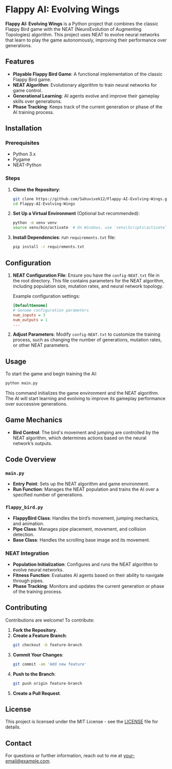# Flappy AI: Evolving Wings

**Flappy AI: Evolving Wings** is a Python project that combines the classic Flappy Bird game with the NEAT (NeuroEvolution of Augmenting Topologies) algorithm. This project uses NEAT to evolve neural networks that learn to play the game autonomously, improving their performance over generations.

## Features

- **Playable Flappy Bird Game**: A functional implementation of the classic Flappy Bird game.
- **NEAT Algorithm**: Evolutionary algorithm to train neural networks for game control.
- **Generational Learning**: AI agents evolve and improve their gameplay skills over generations.
- **Phase Tracking**: Keeps track of the current generation or phase of the AI training process.

## Installation

### Prerequisites

- Python 3.x
- Pygame
- NEAT-Python

### Steps

1. **Clone the Repository**:
   ```bash
   git clone https://github.com/Sahuvivek12/Flappy-AI-Evolving-Wings.git
   cd Flappy-AI-Evolving-Wings
   ```

2. **Set Up a Virtual Environment** (Optional but recommended):
   ```bash
   python -m venv venv
   source venv/bin/activate  # On Windows, use `venv\Scripts\activate`
   ```

3. **Install Dependencies**:
   run `requirements.txt` file:
   ```bash
   pip install -r requirements.txt
   ```

## Configuration

1. **NEAT Configuration File**: Ensure you have the `config-NEAT.txt` file in the root directory. This file contains parameters for the NEAT algorithm, including population size, mutation rates, and neural network topology.

   Example configuration settings:
   ```ini
   [DefaultGenome]
   # Genome configuration parameters
   num_inputs = 3
   num_outputs = 1
   ...
   ```

2. **Adjust Parameters**: Modify `config-NEAT.txt` to customize the training process, such as changing the number of generations, mutation rates, or other NEAT parameters.

## Usage

To start the game and begin training the AI:

```bash
python main.py
```

This command initializes the game environment and the NEAT algorithm. The AI will start learning and evolving to improve its gameplay performance over successive generations.

## Game Mechanics

- **Bird Control**: The bird's movement and jumping are controlled by the NEAT algorithm, which determines actions based on the neural network’s outputs.

## Code Overview

### `main.py`

- **Entry Point**: Sets up the NEAT algorithm and game environment.
- **Run Function**: Manages the NEAT population and trains the AI over a specified number of generations.

### `flappy_bird.py`

- **FlappyBird Class**: Handles the bird’s movement, jumping mechanics, and animation.
- **Pipe Class**: Manages pipe placement, movement, and collision detection.
- **Base Class**: Handles the scrolling base image and its movement.

### NEAT Integration

- **Population Initialization**: Configures and runs the NEAT algorithm to evolve neural networks.
- **Fitness Function**: Evaluates AI agents based on their ability to navigate through pipes.
- **Phase Tracking**: Monitors and updates the current generation or phase of the training process.

## Contributing

Contributions are welcome! To contribute:

1. **Fork the Repository**.
2. **Create a Feature Branch**:
   ```bash
   git checkout -b feature-branch
   ```
3. **Commit Your Changes**:
   ```bash
   git commit -am 'Add new feature'
   ```
4. **Push to the Branch**:
   ```bash
   git push origin feature-branch
   ```
5. **Create a Pull Request**.

## License

This project is licensed under the MIT License - see the [LICENSE](LICENSE) file for details.

## Contact

For questions or further information, reach out to me at [your-email@example.com](mailto:viveksahu818@gmail.com).
